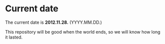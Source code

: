 # Current date

The current date is **2012.11.28.** (YYYY.MM.DD.)

This repository will be good when the world ends, so we will know how long it lasted.